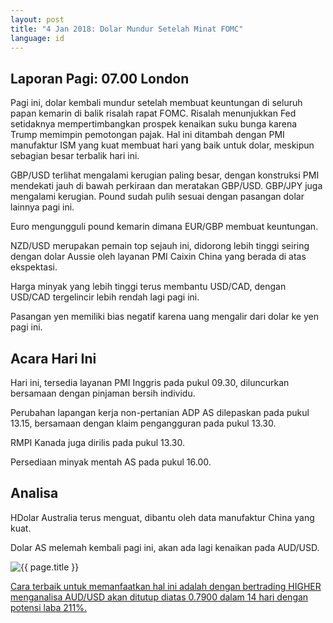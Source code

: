 ```yaml
---
layout: post
title: "4 Jan 2018: Dolar Mundur Setelah Minat FOMC"
language: id
---
```

## Laporan Pagi: 07.00 London

Pagi ini, dolar kembali mundur setelah membuat keuntungan di seluruh papan kemarin di balik risalah rapat FOMC. Risalah menunjukkan Fed setidaknya mempertimbangkan prospek kenaikan suku bunga karena Trump memimpin pemotongan pajak. Hal ini ditambah dengan PMI manufaktur ISM yang kuat membuat hari yang baik untuk dolar, meskipun sebagian besar terbalik hari ini.

GBP/USD terlihat mengalami kerugian paling besar, dengan konstruksi PMI mendekati jauh di bawah perkiraan dan meratakan GBP/USD. GBP/JPY juga mengalami kerugian. Pound sudah pulih sesuai dengan pasangan dolar lainnya pagi ini.

Euro mengungguli pound kemarin dimana EUR/GBP membuat keuntungan.

NZD/USD merupakan pemain top sejauh ini, didorong lebih tinggi seiring dengan dolar Aussie oleh layanan PMI Caixin China yang berada di atas ekspektasi.

Harga minyak yang lebih tinggi terus membantu USD/CAD, dengan USD/CAD tergelincir lebih rendah lagi pagi ini.

Pasangan yen memiliki bias negatif karena uang mengalir dari dolar ke yen pagi ini.

## Acara Hari Ini

Hari ini, tersedia layanan PMI Inggris pada pukul 09.30, diluncurkan bersamaan dengan pinjaman bersih individu.

Perubahan lapangan kerja non-pertanian ADP AS dilepaskan pada pukul 13.15, bersamaan dengan klaim pengangguran pada pukul 13.30.

RMPI Kanada juga dirilis pada pukul 13.30.

Persediaan minyak mentah AS pada pukul 16.00.

## Analisa

HDolar Australia terus menguat, dibantu oleh data manufaktur China yang kuat.

Dolar AS melemah kembali pagi ini, akan ada lagi kenaikan pada AUD/USD.

<img src="{{ site.url }}/images/jan-18/id-04-jan-18.png" alt="{{ page.title }}" title="{{ page.title }}">

<a href="%LINK%%?https://www.binary.com/d/trade.cgi?market=forex&underlying=frxAUDUSD&formname=higherlower&duration_amount=14&duration_units=d&amount=10&amount_type=payout&expiry_type=duration&barrier=0.7900" target="_blank">Cara terbaik untuk memanfaatkan hal ini adalah dengan bertrading HIGHER menganalisa AUD/USD akan ditutup diatas 0.7900 dalam 14 hari  dengan potensi laba 211%.</a>
